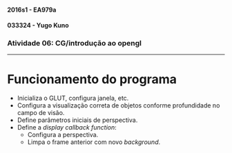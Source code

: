 #### 2016s1 - EA979a
#### 033324 - Yugo Kuno
### Atividade 06: CG/introdução ao opengl

---

# Funcionamento do programa

- Inicializa o GLUT, configura janela, etc.
- Configura a visualização correta de objetos conforme profundidade no campo de visão.
- Define parâmetros iniciais de perspectiva.
- Define a _display callback function_:
  - Configura a perspectiva.
  - Limpa o frame anterior com novo _background_.
